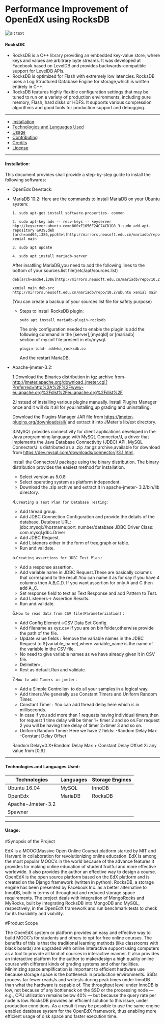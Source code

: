 # Performance Improvement of OpenEdX using RocksDB

![alt text](http://rocksdb.org/static/og_image.png)

#### RocksDB:
 * RocksDB is a C++ library providing an embedded key-value store, where keys and values are arbitrary byte streams. It was developed at Facebook based on LevelDB and provides backwards-compatible support for LevelDB APIs.
 * RocksDB is optimized for Flash with extremely low latencies. RocksDB uses a Log Structured Database Engine for storage,which is written entirely in C++.
 * RocksDB features highly flexible configuration settings that may be tuned to run on a variety of production environments, including pure memory, Flash, hard disks or HDFS. It supports various compression algorithms and good tools for production support and debugging.
 - - -
 
* [Installation](https://github.com/fresearchgroup/performance-improvement-of-openedx#installation)
* [Technologies and Languages Used](https://github.com/fresearchgroup/performance-improvement-of-openedx#technologies-and-languages-used)
* [Usage](https://github.com/fresearchgroup/performance-improvement-of-openedx#usage)
* [Contributing](https://github.com/fresearchgroup/performance-improvement-of-openedx#contributing)
* [Credits](https://github.com/fresearchgroup/performance-improvement-of-openedx#credits)
* [License](https://github.com/fresearchgroup/performance-improvement-of-openedx#license)

- - -
#### Installation:
This document provides shall provide a step-by-step guide to install the following softwares:

* OpenEdx Devstack:

* MariaDB 10.2: Here are the commands to install MariaDB on your Ubuntu system:
     ```
     1. sudo apt-get install software-properties- common
     ```
     ```
     2. sudo apt-key adv -- recv-keys -- keyserver hkp://keyserver.ubuntu.com:800xF1656F24C74CD1D8 3.sudo add-apt- repository &#39;deb [arch=amd64,i386,ppc64el]http://mirrors.neusoft.edu.cn/mariadb/repo/10.2/ubuntu xenial main
     ```
     ```
     3. sudo apt update
     ```
     ```
     4. sudo apt install mariadb-server
     ```
     
     After insatlling MariaDB,you need to add the following lines to the bottom of your sources.list file(/etc/apt/sources.list)
     ```
     deb[arch=amd64,i386]http://mirrors.neusoft.edu.cn/mariadb/repo/10.2/ubuntu
     ```
     ```
     xenial main deb-src http://mirrors.neusoft.edu.cn/mariadb/repo/10.2/ubuntu xenial main
     ```
     (You can create a backup of your sources.list file for safety purpose)
     
  * Steps to install RocksDB plugin:
     ```
     sudo apt install mariadb-plugin-rocksdb
     ```
     The only configuration needed to enable the plugin is add the following command in the [server],[mysqld] or [mariadb]    
     section of my.cnf file present in etc/mysql.
     ```
     plugin-load- add=ha_rocksdb.so
     ```
     And the restart MariaDB.
   
 * Apache-jmeter-3.2:
     
     1.Download the Binaries distribution in tgz archive from-
     http://jmeter.apache.org/download_jmeter.cgi?Preferred=http%3A%2F%2Fwww-eu.apache.org%2Fdist%2Feu.apache.org%2Fdist%2F
  
     2.Instead of installing various plugins manually. Install Plugins Manager once and it will do it all for you:installing,up
     grading and uninstalling.
  
     Download the Plugins Manager JAR file from https://jmeter-plugins.org/downloads/all/ and extract it into JMeter's lib/ext
     directory.
     
     3.MySQL provides connectivity for client applications developed in the Java programming language with MySQL Connector/J,
     a driver that implements the Java Database Connectivity (JDBC) API. MySQL Connector/J is distributed as a .zip .tar.gz
     archive,available for download from https://dev.mysql.com/downloads/connector/j/3.1.html.

     Install the Connector/J package using the binary distribution. The binary distribution provides the easiest method for 
     installation.
     
     * Select version as 5.0.8
     * Select operating system as platform independent.
     * Download the .zip archive and extract it in apache-jmeter- 3.2/bin/lib directory.
     
     4.`Creating a Test Plan for Database Testing`:
     
     * Add thread group.
     * Add JDBC Connection Configuration and provide the details of the database.
       Database URL: jdbc:mysql://hostname:port_number/database
       JDBC Driver Class: com.mysql.jdbc.Driver
     * Add JDBC Request.
     * Add Listeners either in the form of tree,graph or table.
     * Run and validate.
     
     5.`Creating assertions for JDBC Test Plan` :
     
     * Add a response assertion.
     * Add variable name in JDBC Request.These are basically columns that correspond to the result.You can name it as for say
     if you have 4 columns then A,B,C,D.
     If you want assertion for only A and C then add A,,C.
     * Set response field to text as Text Response and add Pattern to Test.
     * Add Listeners-&gt; Assertion Results.
     * Run and validate.
     
     6.`How to read data from CSV file(Parameterization)` :
     
     * Add Config Element-&gt;CSV Data Set Config.
     * Add filename as xyz.csv if you are on bin folder,otherwise provide the path of the file.
     * Update value fields : Remove the variable names in the JDBC Request to ${variable_name},where variable_name is the name
     of the variable in the CSV file.
     * No need to give variable names as we have already given it in CSV file.
     * Delimiter=,
     * Rest as default.Run and validate.
     
     7.`How to add Timers in jmeter` :
     
     * Add a Simple Controller- to do all your samples in a logical way.
     * Add timers.We generally use Constant Timers and Uniform Random Timer.
     * Constant Timer : You can add thread delay here which is in milliseconds.
     * In case if you add more than 1 requests having individual timers,then for request 1 time delay will be timer 1+ timer 2
     and so on.For request 2 you will be having time delay of timer 2+timer 3 and so on.
     * Uniform Random Timer: Here we have 2 fields:
     -Random Delay Max
     -Constant Delay Offset

     Random Delay=0.X*Random Delay Max + Constant Delay Offset
     X: any value from [0,9]
 ---    
     
     
#### Technologies and Languages Used:
    
 | Technologies      | Languages | Storage Engines | 
 |-------------------|-----------|-----------------|
 | Ubuntu 16.04      | MySQL     | InnoDB          |
 | OpenEdx           | MariaDB   | RocksDB         |    
 | Apache-Jmeter-3.2 | 
 | Spawner |
 
 ---

#### Usage:
  

   



#Synopsis of the Project 

EdX is a MOOC(Massive Open Online Course) platform started by MIT and Harvard in collaboration for
revolutionizing online education. EdX is among the most popular MOOC’s in the world because of the
advance features it provides for making online education of student fruitful and more effective worldwide. It
also provides the author an effective way to design a course.
OpenEdX is the open source platform based on the EdX platform and is created on the Django framework
(written in python). RocksDB, a storage engine has been presented by Facebook Inc. as a better alternative to
InnoDB, both in terms of throughput and reduced storage space requirements.
The project deals with integration of MongoRocks and MyRocks, built by integrating RocksDB into
MongoDB and MySQL, respectively, in the OpenEdX framework and run benchmark tests to check for its
feasibility and viability.

#Product Scope

The OpenEdX system or platform provides an easy and effective way to build MOOC’s for students and
others to opt for free online courses. The benefits of this is that the traditional learning methods (like
classrooms with black boards) are upgraded with online interactive support using computers as a tool to
provide all kind of courses in interactive manner.
It also provides an interactive platform for the author to make/design a high quality online course with
different kinds of grading systems and other facilities.
Minimizing space amplification is important to efficient hardware use because storage space is the bottleneck
in production environments. SSDs process far fewer reads/s and writes/s during peak times under InnoDB
than what the hardware is capable of. The throughput level under InnoDB is low, not because of any
bottleneck on the SSD or the processing node — e.g., CPU utilization remains below 40% — but because the
query rate per node is low. RocksDB provides an efficient solution to this issue, under production conditions.
As a result it may be possible to use the same engine enabled database system for the OpenEdX framework,
thus enabling more efficient usage of disk space and faster execution time.
